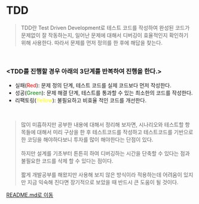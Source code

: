 # **TDD**

> TDD란 Test Driven Development로 테스트 코드를 작성하여 완성된 코드가 문제없이 잘 작동하는지, 일어난 문제에 대해서 디버깅이 효율적인지 확인하기 위해 사용한다.
> 따라서 문제를 먼저 정의를 한 후에 해답을 찾는다.

<br />

### <TDD를 진행할 경우 아래의 3단계를 반복하여 진행을 한다.>

- 실패(<span style="color:red">Red</span>): 문제 정의 단계, 테스트 코드를 실제 코드보다 먼저 작성한다.
- 성공(<span style="color:green">Green</span>): 문제 해결 단계, 테스트를 통과할 수 있는 최소한의 코드를 작성한다.
- 리팩토링(<span style="color:yellow">Yellow</span>): 불필요하고 비효율 적인 코드를 개선한다.

<br />

> 많이 미흡하지만 공부한 내용에 대해서 정리해 보자면, 시나리오와 테스트할 항목들에 대해서 미리 구상을 한 후 테스트코드를 작성하고 테스트코드를 기반으로한 코딩을 해야하다보니 투자를 많이 해야한다는 단점이 있다.  
> <br />
> 하지만 설계를 기초부터 튼튼히 하여 디버깅하는 시간을 단축할 수 있다는 점과 불필요한 코드를 삭제 할 수 있다는 점이다.  
> <br />
> 짧게 개발공부를 해왔지만 사용해 보지 않은 방식이라 적용하는데 어려움이 있지만 지금 익숙해 진다면 장기적으로 보았을 때 반드시 큰 도움이 될 것이다.

[README.md로 이동](../../README.md)
